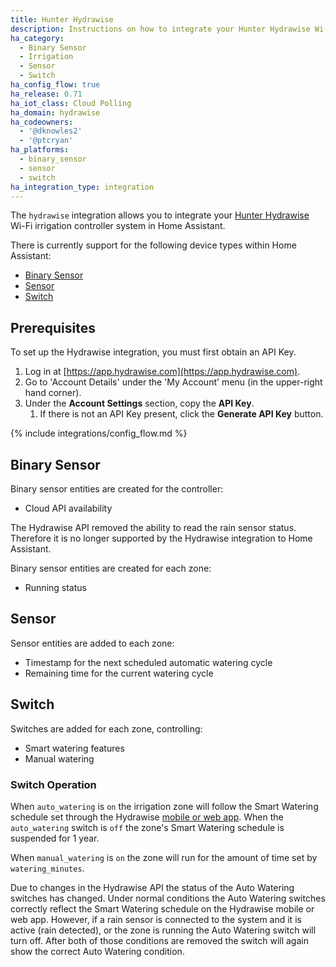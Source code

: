 ```yaml
---
title: Hunter Hydrawise
description: Instructions on how to integrate your Hunter Hydrawise Wi-Fi irrigation control system within Home Assistant.
ha_category:
  - Binary Sensor
  - Irrigation
  - Sensor
  - Switch
ha_config_flow: true
ha_release: 0.71
ha_iot_class: Cloud Polling
ha_domain: hydrawise
ha_codeowners:
  - '@dknowles2'
  - '@ptcryan'
ha_platforms:
  - binary_sensor
  - sensor
  - switch
ha_integration_type: integration
---
```


The `hydrawise` integration allows you to integrate your [Hunter Hydrawise](https://hydrawise.com) Wi-Fi irrigation controller system in Home Assistant.

There is currently support for the following device types within Home Assistant:

- [Binary Sensor](#binary-sensor)
- [Sensor](#sensor)
- [Switch](#switch)

## Prerequisites

To set up the Hydrawise integration, you must first obtain an API Key.

1. Log in at [https://app.hydrawise.com](https://app.hydrawise.com).
2. Go to 'Account Details' under the 'My Account' menu (in the upper-right hand corner).
3. Under the **Account Settings** section, copy the **API Key**.
   1. If there is not an API Key present, click the **Generate API Key** button.

{% include integrations/config_flow.md %}

## Binary Sensor

Binary sensor entities are created for the controller:

- Cloud API availability

<div class='note warning'>
The Hydrawise API removed the ability to read the rain sensor status. Therefore it is no longer supported by the Hydrawise integration to Home Assistant.
</div>

Binary sensor entities are created for each zone:

- Running status

## Sensor

Sensor entities are added to each zone:

- Timestamp for the next scheduled automatic watering cycle
- Remaining time for the current watering cycle

## Switch

Switches are added for each zone, controlling:

- Smart watering features
- Manual watering

### Switch Operation

When `auto_watering` is `on` the irrigation zone will follow the Smart Watering schedule set through the Hydrawise [mobile or web app](https://www.hydrawise.com). When the `auto_watering` switch is `off` the zone's Smart Watering schedule is suspended for 1 year.

When `manual_watering` is `on` the zone will run for the amount of time set by `watering_minutes`.

<div class='note warning'>
Due to changes in the Hydrawise API the status of the Auto Watering switches has changed. Under normal conditions the Auto Watering switches correctly reflect the Smart Watering schedule on the Hydrawise mobile or web app. However, if a rain sensor is connected to the system and it is active (rain detected), or the zone is running the Auto Watering switch will turn off. After both of those conditions are removed the switch will again show the correct Auto Watering condition.
</div>

